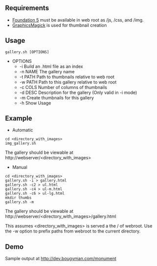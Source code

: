 ## Requirements

* <a href="http://foundation.zurb.com/">Foundation 5</a> must be available in web root as /js, /css, and /img.
* <a href="http://www.graphicsmagick.org/">GraphicsMagick</a> is used for thumbnail creation

## Usage
```
gallery.sh [OPTIONS]
```
* OPTIONS
  *    -i       Build an .html file as an index
  *    -n NAME  The gallery name
  *    -t PATH  Path to thumbnails relative to web root
  *    -w PATH  Path to this gallery relative to web root
  *    -c COLS  Number of columns of thumbnails
  *    -d DESC  Description for the gallery (Only valid in -i mode)
  *    -m       Create thumbnails for this gallery
  *    -h       Show Usage
 
## Example

* Automatic
```
cd <directory_with_images>
img_gallery.sh
```
The gallery should be viewable at http://webserver/\<directory\_with\_images\>
* Manual
```
cd <directory_with_images>
gallery.sh -i > gallery.html
gallery.sh -c2 > ul.html
gallery.sh -c4 > ul-m.html
gallery.sh -c6 > ul-lg.html
mkdir thumbs
gallery.sh -m
```
The gallery should be viewable at http://webserver/\<directory\_with\_images\>/gallery.html

This assumes \<directory\_with\_images\> is served a the / of webroot. Use the -w option to prefix paths from webroot to the current directory.

## Demo

Sample output at http://dev.bougyman.com/monument
